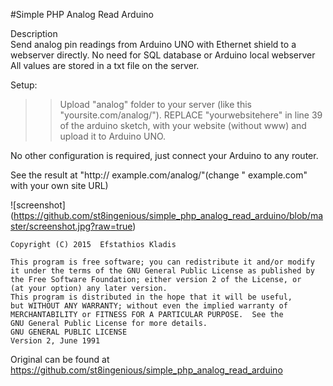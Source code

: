 #Simple PHP Analog Read Arduino
    
Description     
Send analog pin readings from Arduino UNO with Ethernet shield to a webserver directly.
No need for SQL database or Arduino local webserver
All values are stored in a txt file on the server.
     
Setup:
>> Upload "analog" folder to your server (like this "yoursite.com/analog/").
>> REPLACE "yourwebsitehere" in line 39 of the arduino sketch, 
with your website (without www) and upload it to Arduino UNO.
     
No other configuration is required, just connect your Arduino to any router.
     
See the result at "http:// example.com/analog/"(change " example.com" with your own site URL)
     
![screenshot] (https://github.com/st8ingenious/simple_php_analog_read_arduino/blob/master/screenshot.jpg?raw=true)
     
	
	Copyright (C) 2015  Efstathios Kladis

    This program is free software; you can redistribute it and/or modify
    it under the terms of the GNU General Public License as published by
    the Free Software Foundation; either version 2 of the License, or
    (at your option) any later version.
    This program is distributed in the hope that it will be useful,
    but WITHOUT ANY WARRANTY; without even the implied warranty of
    MERCHANTABILITY or FITNESS FOR A PARTICULAR PURPOSE.  See the
    GNU General Public License for more details.
    GNU GENERAL PUBLIC LICENSE
    Version 2, June 1991
     
 Original can be found at https://github.com/st8ingenious/simple_php_analog_read_arduino
